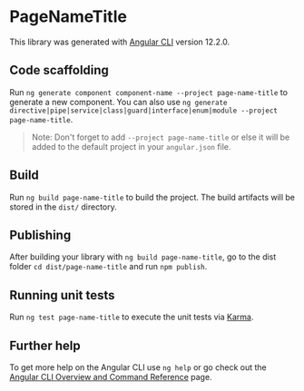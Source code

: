 # PageNameTitle

This library was generated with [Angular CLI](https://github.com/angular/angular-cli) version 12.2.0.

## Code scaffolding

Run `ng generate component component-name --project page-name-title` to generate a new component. You can also use `ng generate directive|pipe|service|class|guard|interface|enum|module --project page-name-title`.
> Note: Don't forget to add `--project page-name-title` or else it will be added to the default project in your `angular.json` file. 

## Build

Run `ng build page-name-title` to build the project. The build artifacts will be stored in the `dist/` directory.

## Publishing

After building your library with `ng build page-name-title`, go to the dist folder `cd dist/page-name-title` and run `npm publish`.

## Running unit tests

Run `ng test page-name-title` to execute the unit tests via [Karma](https://karma-runner.github.io).

## Further help

To get more help on the Angular CLI use `ng help` or go check out the [Angular CLI Overview and Command Reference](https://angular.io/cli) page.
